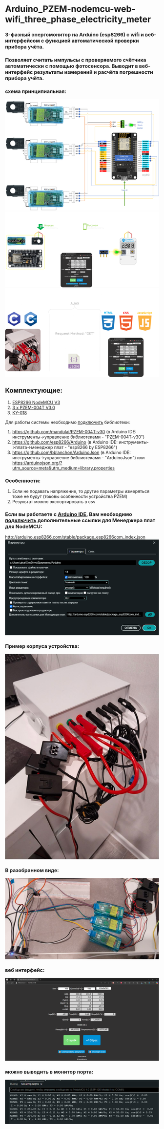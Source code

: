 # Arduino_PZEM-nodemcu-web-wifi_three_phase_electricity_meter
### 3-фазный энергомонитор на Arduino (esp8266) с wifi и веб-интерфейсом с функцией автоматической проверки прибора учёта.
### Позволяет считать импульсы с проверяемого счётчика автоматически с помощью фотосенсора. Выводит в веб-интерфейс результаты измерений и расчёта погрешности прибора учёта.
### схема принципиальная:
![alt text](Resources/scheme.png)
![alt text](Resources/meter_test_scheme.png)
![alt text](Resources/Architecture.png)

## Комплектующие:
1. [ESP8266 NodeMCU V3](https://arduinomaster.ru/platy-arduino/esp8266-nodemcu-v3-lua/)
2. [3 х PZEM-004T V3.0](https://innovatorsguru.com/wp-content/uploads/2019/06/PZEM-004T-V3.0-Datasheet-User-Manual.pdf)
3. [KY-018](https://eclass.uth.gr/modules/document/file.php/E-CE_U_269/Sensors/Sensors_%20Datasheets/KY-018-Joy-IT.pdf)
   
Для работы системы необходимо [подключить](https://wiki.iarduino.ru/page/Installing_libraries) библиотеки:
1. https://github.com/mandulaj/PZEM-004T-v30 (в Arduino IDE: инструменты->управление библиотеками - "PZEM-004T-v30")
2. https://github.com/esp8266/Arduino (в Arduino IDE: инструменты->плата->менеджер плат - "esp8266 by ESP8266")
3. https://github.com/bblanchon/ArduinoJson  (в Arduino IDE: инструменты->управление библиотеками - "ArduinoJson") или https://arduinojson.org/?utm_source=meta&utm_medium=library.properties

### Особенности:
1. Если не подавать напряжение, то другие параметры измеряться тоже не будут (токовы особенности устройства PZEM)
2. Результат можно экспортировать в csv

### Если вы работаете с [Arduino IDE](https://docs.arduino.cc/software/ide/), Вам необходимо [подключить](https://robotclass.ru/articles/node-mcu-arduino-ide-setup/) дополнительные ссылки для Менеджера плат для NodeMCU:
http://arduino.esp8266.com/stable/package_esp8266com_index.json
![alt text](Resources/image2.png)

### Пример корпуса устройства:
![alt text](Resources/body.png)

### В разобранном виде:
![alt text](Resources/image.png)

### веб интерфейс:
![alt text](Resources/front.png)

### можно выводить в монитор порта:
![alt text](Resources/image-1.png)